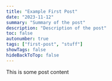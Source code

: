 ```yaml
---
title: "Example First Post"
date: "2023-11-12"
summary: "Summary of the post"
description: "Description of the post"
toc: false
autonumber: true
tags: ["first-post", "stuff"]
showTags: false
hideBackToTop: false
---
```


This is some post content